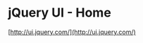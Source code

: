 <!--
id: 52967681
link: http://tumblr.atmos.org/post/52967681/jquery-ui-home
slug: jquery-ui-home
date: Fri Oct 03 2008 15:26:10 GMT-0700 (PDT)
publish: 2008-10-03
tags: 
title: jQuery UI - Home
-->


jQuery UI - Home
================

[http://ui.jquery.com/](http://ui.jquery.com/)

